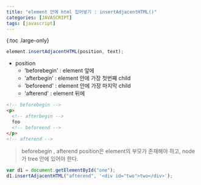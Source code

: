 ```yaml
---
title: "element 안에 html 집어넣기 : insertAdjacentHTML()"
categories: [JAVASCRIPT]
tags: [javascript]
---
```


{:toc .large-only}

```js
element.insertAdjacentHTML(position, text);
```

- position
  - 'beforebegin' : element 앞에
  - 'afterbegin' : element 안에 가장 첫번째 child
  - 'beforeend' : element 안에 가장 마지막 child
  - 'afterend' : element 뒤에

```html
<!-- beforebegin -->
<p>
  <!-- afterbegin -->
  foo
  <!-- beforeend -->
</p>
<!-- afterend -->
```

> beforebegin , afterend position은 element의 부모가 존재해야 하고, node가 tree 안에 있어야 한다.

```js
var d1 = document.getElementById("one");
d1.insertAdjacentHTML("afterend", '<div id="two">two</div>');
```
